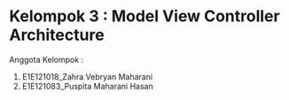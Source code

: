 # Kelompok 3 : Model View Controller Architecture
Anggota Kelompok :
1. E1E121018_Zahra Vebryan Maharani
2. E1E121083_Puspita Maharani Hasan
